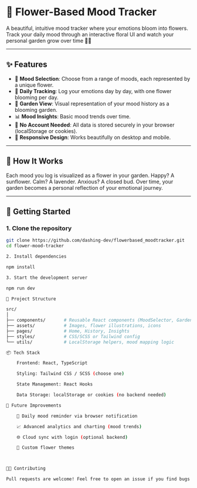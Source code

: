 # 🌸 Flower-Based Mood Tracker

A beautiful, intuitive mood tracker where your emotions bloom into flowers. Track your daily mood through an interactive floral UI and watch your personal garden grow over time 🌼🌿

---

## ✨ Features

- 🌼 **Mood Selection**: Choose from a range of moods, each represented by a unique flower.
- 📅 **Daily Tracking**: Log your emotions day by day, with one flower blooming per day.
- 🌺 **Garden View**: Visual representation of your mood history as a blooming garden.
- 📊 **Mood Insights**: Basic mood trends over time.
- 🧠 **No Account Needed**: All data is stored securely in your browser (localStorage or cookies).
- 🎨 **Responsive Design**: Works beautifully on desktop and mobile.

---

## 🌻 How It Works

Each mood you log is visualized as a flower in your garden. Happy? A sunflower. Calm? A lavender. Anxious? A closed bud. Over time, your garden becomes a personal reflection of your emotional journey.

---

## 🚀 Getting Started

### 1. Clone the repository
```bash
git clone https://github.com/dashing-dev/flowerbased_moodtracker.git
cd flower-mood-tracker

2. Install dependencies

npm install

3. Start the development server

npm run dev

📁 Project Structure

src/
│
├── components/       # Reusable React components (MoodSelector, GardenView, etc.)
├── assets/           # Images, flower illustrations, icons
├── pages/            # Home, History, Insights
├── styles/           # CSS/SCSS or Tailwind config
└── utils/            # LocalStorage helpers, mood mapping logic

📦 Tech Stack

    Frontend: React, TypeScript

    Styling: Tailwind CSS / SCSS (choose one)

    State Management: React Hooks

    Data Storage: localStorage or cookies (no backend needed)

📝 Future Improvements

    🔔 Daily mood reminder via browser notification

    📈 Advanced analytics and charting (mood trends)

    🌐 Cloud sync with login (optional backend)

    🎨 Custom flower themes



🧑‍💻 Contributing

Pull requests are welcome! Feel free to open an issue if you find bugs or have ideas for improvement.
